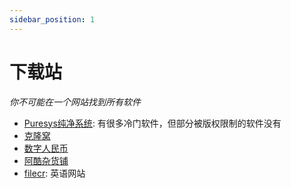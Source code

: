 ```yaml
---
sidebar_position: 1
---
```


# 下载站

*你不可能在一个网站找到所有软件*

- [Puresys纯净系统](https://www.puresys.net/): 有很多冷门软件，但部分被版权限制的软件没有
- [克隆窝](https://www.uy5.net/)
- [数字人民币](https://www.itrmb.com/)
- [阿酷杂货铺](https://www.coolexe.com/)
- [filecr](https://filecr.com/): 英语网站